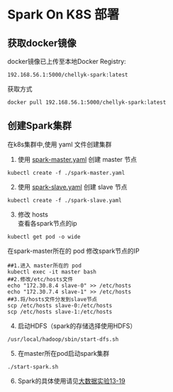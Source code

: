 # Spark On K8S 部署

## 获取docker镜像
docker镜像已上传至本地Docker Registry:
```
192.168.56.1:5000/chellyk-spark:latest  
```
获取方式
```
docker pull 192.168.56.1:5000/chellyk-spark:latest  
```

## 创建Spark集群  
在k8s集群中,使用 yaml 文件创建集群
1. 使用 [spark-master.yaml](./spark-master.yaml) 创建 master 节点
```
kubectl create -f ./spark-master.yaml
```
2. 使用 [spark-slave.yaml](./spark-slave.yaml) 创建 slave 节点
```
kubectl create -f ./spark-slave.yaml  
```

3. 修改 hosts  
查看各spark节点的ip
```
kubectl get pod -o wide
```
在spark-master所在的 pod 修改spark节点的IP
```
##1.进入 master所在的 pod
kubectl exec -it master bash
##2.修改/etc/hosts文件  
echo "172.30.8.4 slave-0" >> /etc/hosts
echo "172.30.7.4 slave-1" >> /etc/hosts
##3.将/hosts文件分发到slave节点
scp /etc/hosts slave-0:/etc/hosts
scp /etc/hosts slave-1:/etc/hosts
```

4. 启动HDFS（spark的存储选择使用HDFS）  
```
/usr/local/hadoop/sbin/start-dfs.sh
```  

5. 在master所在pod启动spark集群  
```
./start-spark.sh
```  
6. Spark的具体使用请见[大数据实验13-19](../experiments)

